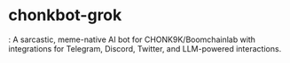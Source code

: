 # chonkbot-grok
: A sarcastic, meme-native AI bot for CHONK9K/Boomchainlab with integrations for Telegram, Discord, Twitter, and LLM-powered interactions.

